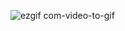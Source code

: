![ezgif com-video-to-gif](https://user-images.githubusercontent.com/41927284/69707170-1885d780-10ae-11ea-9ddb-9eca9b9718f3.gif)
